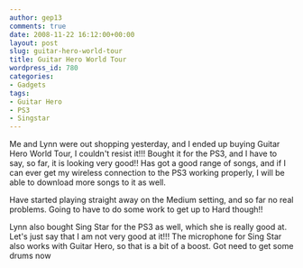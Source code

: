 ```yaml
---
author: gep13
comments: true
date: 2008-11-22 16:12:00+00:00
layout: post
slug: guitar-hero-world-tour
title: Guitar Hero World Tour
wordpress_id: 780
categories:
- Gadgets
tags:
- Guitar Hero
- PS3
- Singstar
---
```


Me and Lynn were out shopping yesterday, and I ended up buying Guitar Hero World Tour, I couldn't resist it!!! Bought it for the PS3, and I have to say, so far, it is looking very good!! Has got a good range of songs, and if I can ever get my wireless connection to the PS3 working properly, I will be able to download more songs to it as well.

 

Have started playing straight away on the Medium setting, and so far no real problems. Going to have to do some work to get up to Hard though!!

 

Lynn also bought Sing Star for the PS3 as well, which she is really good at. Let's just say that I am not very good at it!!! The microphone for Sing Star also works with Guitar Hero, so that is a bit of a boost. Got need to get some drums now
